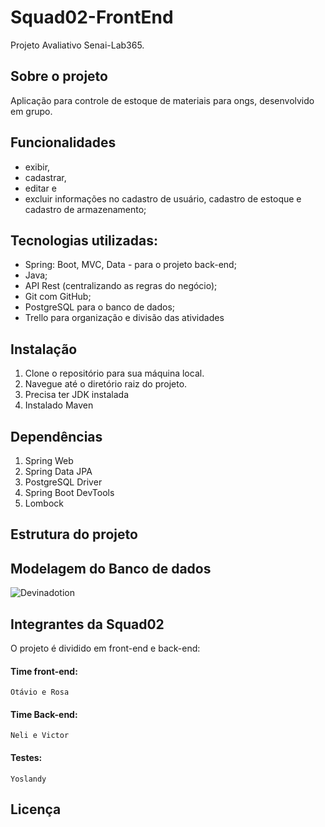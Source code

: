 # Squad02-FrontEnd
Projeto Avaliativo Senai-Lab365.
## Sobre o projeto
Aplicação para controle de estoque de materiais para ongs, desenvolvido em grupo.

## Funcionalidades
- exibir,
- cadastrar,
- editar e
-  excluir informações no cadastro de usuário, cadastro de estoque e cadastro de armazenamento;


## Tecnologias utilizadas:
- Spring: Boot, MVC, Data - para o projeto back-end;
- Java;
- API Rest (centralizando as regras do negócio);
- Git com GitHub;
- PostgreSQL para o banco de dados;
- Trello para organização e divisão das atividades

## Instalação
1. Clone o repositório para sua máquina local.
2. Navegue até o diretório raiz do projeto.
3. Precisa ter JDK instalada
4. Instalado Maven
   
## Dependências
1. Spring Web
2. Spring Data JPA
3. PostgreSQL Driver
4. Spring Boot DevTools
5. Lombock

## Estrutura do projeto

## Modelagem do Banco de dados 
![Devinadotion](https://github.com/FuturoDEV-Ingleses/SQUAD02-Back-End-/assets/118769908/f9e7cf66-7f01-4bce-9511-eeab3bfd4f18)


## Integrantes da Squad02
O projeto é dividido em front-end e back-end:
#### Time front-end:
    Otávio e Rosa
#### Time Back-end: 
    Neli e Victor
#### Testes: 
    Yoslandy

## Licença
